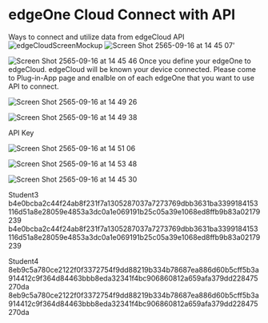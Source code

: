 # edgeOne Cloud Connect with API
Ways to connect and utilize data from edgeCloud API
![edgeCloudScreenMockup](https://user-images.githubusercontent.com/83510659/190584204-7320918f-5ffd-427c-9b8d-ae87f6b3a081.jpg)
![Screen Shot 2565-09-16 at 14 45 07](https://user-images.githubusercontent.com/83510659/190584936-ad59b2cf-8eba-4a3b-a387-680569f601fb.png)'


![Screen Shot 2565-09-16 at 14 45 46](https://user-images.githubusercontent.com/83510659/190584959-cbb39895-deb8-407d-9244-f06d6cc9f613.png)
Once you define your edgeOne to edgeCloud. edgeCloud will be known your device connected.
Please come to Plug-in-App page and enalble on of each edgeOne that you want to use API to connect.

![Screen Shot 2565-09-16 at 14 49 26](https://user-images.githubusercontent.com/83510659/190585625-797926b0-7561-474e-b8d4-32bce8815bca.png)

![Screen Shot 2565-09-16 at 14 49 38](https://user-images.githubusercontent.com/83510659/190585730-615121e0-f840-4818-958b-cf83c73b7e17.png)


API Key

![Screen Shot 2565-09-16 at 14 51 06](https://user-images.githubusercontent.com/83510659/190585965-730da08b-bd1a-4b8a-b6e6-f6d43b1fcd09.png)

![Screen Shot 2565-09-16 at 14 53 48](https://user-images.githubusercontent.com/83510659/190586547-211a53dc-0760-4fa2-a7e9-d93296294ee7.png)

![Screen Shot 2565-09-16 at 14 45 30](https://user-images.githubusercontent.com/83510659/190584947-e17ee88b-d98a-41ea-906b-a998b29a7096.png)


Student3
<PUB>
b4e0bcba2c44f24ab8f231f7a1305287037a7273769dbb3631ba3399184153116d51a8e28059e4853a3dc0a1e069191b25c05a39e1068ed8ffb9b83a02179239
<PRI>
b4e0bcba2c44f24ab8f231f7a1305287037a7273769dbb3631ba3399184153116d51a8e28059e4853a3dc0a1e069191b25c05a39e1068ed8ffb9b83a02179239


Student4
<PUB>
8eb9c5a780ce2122f0f3372754f9dd88219b334b78687ea886d60b5cff5b3a914412c9f364d84463bbb8eda32341f4bc906860812a659afa379dd228475270da
<PRI>
8eb9c5a780ce2122f0f3372754f9dd88219b334b78687ea886d60b5cff5b3a914412c9f364d84463bbb8eda32341f4bc906860812a659afa379dd228475270da

